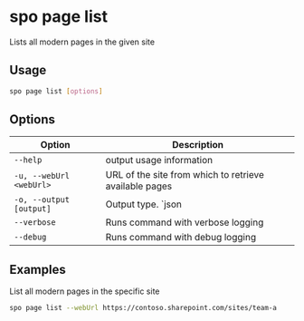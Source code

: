 # spo page list

Lists all modern pages in the given site

## Usage

```sh
spo page list [options]
```

## Options

Option|Description
------|-----------
`--help`|output usage information
`-u, --webUrl <webUrl>`|URL of the site from which to retrieve available pages
`-o, --output [output]`|Output type. `json|text`. Default `text`
`--verbose`|Runs command with verbose logging
`--debug`|Runs command with debug logging

## Examples

List all modern pages in the specific site

```sh
spo page list --webUrl https://contoso.sharepoint.com/sites/team-a
```